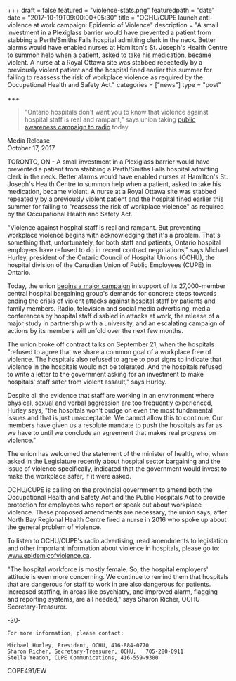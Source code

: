 +++
draft = false
featured = "violence-stats.png"
featuredpath = "date"
date = "2017-10-19T09:00:00+05:30"
title = "OCHU/CUPE launch anti-violence at work campaign: Epidemic of Violence"
description = "A small investment in a Plexiglass barrier would have prevented a patient from stabbing a Perth/Smiths Falls hospital admitting clerk in the neck. Better alarms would have enabled nurses at Hamilton's St. Joseph's Health Centre to summon help when a patient, asked to take his medication, became violent. A nurse at a Royal Ottawa site was stabbed repeatedly by a previously violent patient and the hospital fined earlier this summer for failing to reassess the risk of workplace violence as required by the Occupational Health and Safety Act."
categories = ["news"]
type = "post"

+++

> "Ontario hospitals don't want you to know that violence against hospital staff is real and rampant," says union taking [public awareness campaign to radio](http://www.epidemicofviolence.ca) today

Media Release  
October 17, 2017

TORONTO, ON  -  A small investment in a Plexiglass barrier would have prevented a patient from stabbing a Perth/Smiths Falls hospital admitting clerk in the neck. Better alarms would have enabled nurses at Hamilton's St. Joseph's Health Centre to summon help when a patient, asked to take his medication, became violent. A nurse at a Royal Ottawa site was stabbed repeatedly by a previously violent patient and the hospital fined earlier this summer for failing to "reassess the risk of workplace violence" as required by the Occupational Health and Safety Act.

"Violence against hospital staff is real and rampant. But preventing workplace violence begins with acknowledging that it's a problem. That's something that, unfortunately, for both staff and patients, Ontario hospital employers have refused to do in recent contract negotiations," says Michael Hurley, president of the Ontario Council of Hospital Unions (OCHU), the hospital division of the Canadian Union of Public Employees (CUPE) in Ontario.

Today, the union [begins a major campaign](http://www.epidemicofviolence.ca) in support of its 27,000-member central hospital bargaining group's demands for concrete steps towards ending the crisis of violent attacks against hospital staff by patients and family members. Radio, television and social media advertising, media conferences by hospital staff disabled in attacks at work, the release of a major study in partnership with a university, and an escalating campaign of actions by its members will unfold over the next few months.

The union broke off contract talks on September 21, when the hospitals "refused to agree that we share a common goal of a workplace free of violence. The hospitals also refused to agree to post signs to indicate that violence in the hospitals would not be tolerated. And the hospitals refused to write a letter to the government asking for an investment to make hospitals' staff safer from violent assault," says Hurley.

Despite all the evidence that staff are working in an environment where physical, sexual and verbal aggression are too frequently experienced, Hurley says, "the hospitals won't budge on even the most fundamental issues and that is just unacceptable. We cannot allow this to continue. Our members have given us a resolute mandate to push the hospitals as far as we have to until we conclude an agreement that makes real progress on violence."

The union has welcomed the statement of the minister of health, who, when asked in the Legislature recently about hospital sector bargaining and the issue of violence specifically, indicated that the government would invest to make the workplace safer, if it were asked.

OCHU/CUPE is calling on the provincial government to amend both the Occupational Health and Safety Act and the Public Hospitals Act to provide protection for employees who report or speak out about workplace violence. These proposed amendments are necessary, the union says, after North Bay Regional Health Centre fired a nurse in 2016 who spoke up about the general problem of violence.
 
To listen to OCHU/CUPE's radio advertising, read amendments to legislation and other important information about violence in hospitals, please go to: www.epidemicofviolence.ca.

"The hospital workforce is mostly female. So, the hospital employers' attitude is even more concerning. We continue to remind them that hospitals that are dangerous for staff to work in are also dangerous for patients. Increased staffing, in areas like psychiatry, and improved alarm, flagging and reporting systems, are all needed," says Sharon Richer, OCHU Secretary-Treasurer.

-30-
                                       
	For more information, please contact:

	Michael Hurley, President, OCHU, 416-884-0770  
	Sharon Richer, Secretary-Treasurer, OCHU, 	705-280-0911  
	Stella Yeadon, CUPE Communications, 416-559-9300  

COPE491/EW

